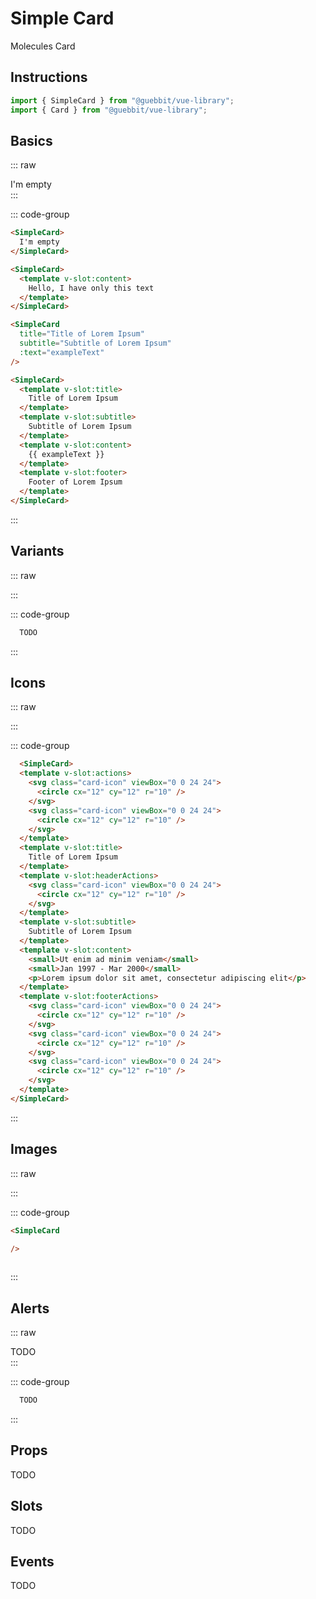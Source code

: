 # Simple Card
<Badge type="tip">Molecules</Badge> <Badge type="info">Card</Badge>

## Instructions

```ts
import { SimpleCard } from "@guebbit/vue-library";
import { Card } from "@guebbit/vue-library";
```

## Basics

::: raw
<div class="dev-section">
  <SimpleCard>
    I'm empty
  </SimpleCard>
  <SimpleCard>
    <template v-slot:content>
      Hello
    </template>
  </SimpleCard>
  <SimpleCard
    title="Title of Lorem Ipsum"
    subtitle="Subtitle of Lorem Ipsum"
    :text="exampleText"
  />
  <SimpleCard>
    <template v-slot:title>
      Title of Lorem Ipsum
    </template>
    <template v-slot:subtitle>
      Subtitle of Lorem Ipsum
    </template>
    <template v-slot:content>
      {{ exampleText }}
    </template>
    <template v-slot:footer>
      Footer of Lorem Ipsum
    </template>
  </SimpleCard>
</div>
:::

::: code-group
```html [Empty]
<SimpleCard>
  I'm empty
</SimpleCard>
```
```html [Text only]
<SimpleCard>
  <template v-slot:content>
    Hello, I have only this text
  </template>
</SimpleCard>
```
```html [Full (props)]
<SimpleCard
  title="Title of Lorem Ipsum"
  subtitle="Subtitle of Lorem Ipsum"
  :text="exampleText"
/>
```
```html [Full (slots)]
<SimpleCard>
  <template v-slot:title>
    Title of Lorem Ipsum
  </template>
  <template v-slot:subtitle>
    Subtitle of Lorem Ipsum
  </template>
  <template v-slot:content>
    {{ exampleText }}
  </template>
  <template v-slot:footer>
    Footer of Lorem Ipsum
  </template>
</SimpleCard>
```
:::



## Variants

::: raw
<div class="dev-section">
    <SimpleCard
        variant="flat"
        title="Flat"
        subtitle="Subtitle of Lorem Ipsum"
        :text="exampleText"
    />
    <SimpleCard
        variant="plain"
        title="Plain"
        subtitle="Subtitle of Lorem Ipsum"
        :text="exampleText"
    />
    <SimpleCard
        variant="plain flat"
        title="Plain and Flat"
        subtitle="Subtitle of Lorem Ipsum"
        :text="exampleText"
    />
    <SimpleCard
        variant="outlined"
        title="Outlined"
        subtitle="Subtitle of Lorem Ipsum"
        :text="exampleText"
    />
</div>
<div class="dev-section" style="background-image: url(http://placedog.net/500/500);">
    <SimpleCard
        variant="plain flat blurred"
        title="Blurred for simple pattern background"
        subtitle="Subtitle of Lorem Ipsum"
        :text="exampleText"
    />
</div>
:::

::: code-group
```html [Empty]
  TODO
```
:::


## Icons

::: raw
<div class="dev-section">
  <SimpleCard>
    <template v-slot:actions>
      <svg class="card-icon" viewBox="0 0 24 24">
        <circle cx="12" cy="12" r="10" />
      </svg>
      <svg class="card-icon" viewBox="0 0 24 24">
        <circle cx="12" cy="12" r="10" />
      </svg>
    </template>
    <template v-slot:title>
      Title of Lorem Ipsum
    </template>
    <template v-slot:headerActions>
      <svg class="card-icon" viewBox="0 0 24 24">
        <circle cx="12" cy="12" r="10" />
      </svg>
    </template>
    <template v-slot:subtitle>
      Subtitle of Lorem Ipsum
    </template>
    <template v-slot:content>
      <small>Ut enim ad minim veniam</small>
      <small>Jan 1997 - Mar 2000</small>
      <p>Lorem ipsum dolor sit amet, consectetur adipiscing elit</p>
    </template>
    <template v-slot:footerActions>
      <svg class="card-icon" viewBox="0 0 24 24">
        <circle cx="12" cy="12" r="10" />
      </svg>
      <svg class="card-icon" viewBox="0 0 24 24">
        <circle cx="12" cy="12" r="10" />
      </svg>
      <svg class="card-icon" viewBox="0 0 24 24">
        <circle cx="12" cy="12" r="10" />
      </svg>
    </template>
  </SimpleCard>
</div>
:::

::: code-group
```html
  <SimpleCard>
  <template v-slot:actions>
    <svg class="card-icon" viewBox="0 0 24 24">
      <circle cx="12" cy="12" r="10" />
    </svg>
    <svg class="card-icon" viewBox="0 0 24 24">
      <circle cx="12" cy="12" r="10" />
    </svg>
  </template>
  <template v-slot:title>
    Title of Lorem Ipsum
  </template>
  <template v-slot:headerActions>
    <svg class="card-icon" viewBox="0 0 24 24">
      <circle cx="12" cy="12" r="10" />
    </svg>
  </template>
  <template v-slot:subtitle>
    Subtitle of Lorem Ipsum
  </template>
  <template v-slot:content>
    <small>Ut enim ad minim veniam</small>
    <small>Jan 1997 - Mar 2000</small>
    <p>Lorem ipsum dolor sit amet, consectetur adipiscing elit</p>
  </template>
  <template v-slot:footerActions>
    <svg class="card-icon" viewBox="0 0 24 24">
      <circle cx="12" cy="12" r="10" />
    </svg>
    <svg class="card-icon" viewBox="0 0 24 24">
      <circle cx="12" cy="12" r="10" />
    </svg>
    <svg class="card-icon" viewBox="0 0 24 24">
      <circle cx="12" cy="12" r="10" />
    </svg>
  </template>
</SimpleCard>
```
:::


## Images

::: raw
<div class="dev-section">
  <SimpleCard
    image="https://placedog.net/1000/400"
    :text="exampleText"
  />
  <SimpleCard>
    <template v-slot:image>
        <img src="https://placedog.net/1000/400" alt="Custom Image" />
    </template>
    <template v-slot:content>
        {{ exampleText }}
    </template>
  </SimpleCard>
  <SimpleCard
    image="https://placedog.net/500/500"
    image-alignment="left"
    :text="exampleText"
  />
  <SimpleCard image-alignment="right">
    <template v-slot:image>
        <img class="card-image" src="https://placedog.net/500/500" alt="Custom Image" />
    </template>
    <template v-slot:content>
        {{ exampleText }}
    </template>
  </SimpleCard>
  <SimpleCard
    title="Title of Lorem Ipsum"
    subtitle="Subtitle of Lorem Ipsum"
    background="https://placedog.net/1000/400"
    :text="exampleText"
  />
</div>
:::

::: code-group
```html [Props]
<SimpleCard
    
/>
```
```html [Slots]

```
:::



## Alerts

::: raw
<div class="dev-section">
    TODO
</div>
:::

::: code-group
```html [Empty]
  TODO
```
:::


## Props
TODO

## Slots
TODO

## Events
TODO

<style lang="scss">
@use "../../theme.scss";
</style>

<script setup>
import { SimpleCard } from '../../../src/'

const exampleText = 'Lorem Ipsum sit dolor Lorem Ipsum sit dolor Lorem Ipsum sit dolor Lorem Ipsum sit dolor Lorem Ipsum sit dolor Lorem Ipsum sit dolor Lorem Ipsum sit dolor Lorem Ipsum sit dolor'
</script>
